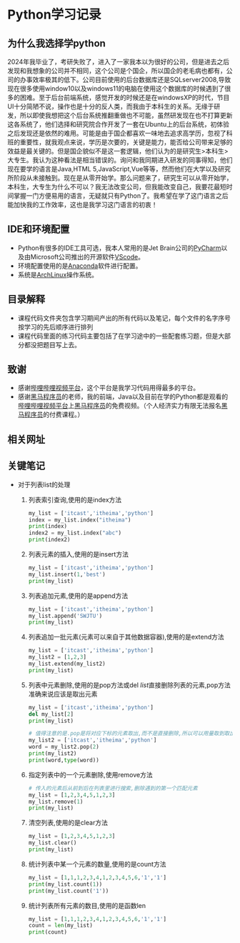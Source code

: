 # Python学习记录

## 为什么我选择学python

2024年我毕业了，考研失败了，进入了一家我本以为很好的公司，但是进去之后发现和我想象的公司并不相同，这个公司是个国企，所以国企的老毛病也都有，公司的办事效率极其的低下。公司目前使用的后台数据库还是SQLserver2008,导致现在很多使用window10以及windows11的电脑在使用这个数据库的时候遇到了很多的困难。至于后台前端系统，感觉开发的时候还是在windowsXP的时代，节目UI十分简陋不说，操作也是十分的反人类，而我由于本科生的关系。无缘于研发，所以即使我想把这个后台系统推翻重做也不可能，虽然研发现在也不打算更新这各系统了，他们选择和研究院合作开发了一套在Ubuntu上的后台系统，初体验之后发现还是依然的难用。可能是由于国企都喜欢一味地去追求高学历，忽视了科班的重要性，就我观点来说，学历是次要的，关键是能力，能否给公司带来足够的效益是最关键的。但是国企貌似不是这一套逻辑，他们认为的是研究生>本科生>大专生。我认为这种看法是相当错误的。询问和我同期进入研发的同事得知，他们现在要学的语言是Java,HTML 5,JavaScript,Vue等等，然而他们在大学以及研究所阶段从未接触到。现在是从零开始学。那么问题来了，研究生可以从零开始学，本科生，大专生为什么不可以？我无法改变公司，但我能改变自己，我要花最短时间掌握一门方便易用的语言，无疑就只有Python了。我希望在学了这门语言之后能加快我的工作效率，这也是我学习这门语言的初衷！

## IDE和环境配置

- Python有很多的IDE工具可选，我本人常用的是Jet Brain公司的[PyCharm](https://www.jetbrains.com/pycharm/download/?section=linux)以及由Microsoft公司推出的开源软件[VScode](https://code.visualstudio.com/Download)。
- 环境配置使用的是[Anaconda](https://www.anaconda.com/download/success)软件进行配置。
- 系统是[ArchLinux](https://archlinux.org/)操作系统。

## 目录解释

- 课程代码文件夹包含学习期间产出的所有代码以及笔记，每个文件的名字序号按学习的先后顺序进行排列
- 课程代码里面的练习代码主要包括了在学习途中的一些配套练习题，但是大部分都没把题目写上去。

## 致谢

- 感谢[哔哩哔哩视频平台](https://www.bilibili.com/)，这个平台是我学习代码用得最多的平台。
- 感谢[黑马程序员](https://space.bilibili.com/37974444?spm_id_from=333.337.0.0)的老师，我的前端，Java以及目前在学的Python都是观看的[哔哩哔哩视频平台](https://www.bilibili.com/ )上[黑马程序员](https://space.bilibili.com/37974444?spm_id_from=333.337.0.0)的免费视频。（个人经济实力有限无法报名[黑马程序员](https://space.bilibili.com/37974444?spm_id_from=333.337.0.0)的付费课程。）

## 相关网址

## 关键笔记

- 对于列表list的处理

  1. 列表索引查询,使用的是index方法

     ```python
     my_list = ['itcast','itheima','python']
     index = my_list.index("itheima")
     print(index)
     index2 = my_list.index("abc")
     print(index2)
     ```

  2. 列表元素的插入,使用的是insert方法

     ```python
     my_list = ['itcast','itheima','python']
     my_list.insert(1,'best')
     print(my_list)
     ```

  3. 列表追加元素,使用的是append方法

     ```python
     my_list = ['itcast','itheima','python']
     my_list.append('SWJTU')
     print(my_list)
     ```

  4. 列表追加一批元素(元素可以来自于其他数据容器),使用的是extend方法

     ```python
     my_list = ['itcast','itheima','python']
     my_list2 = [1,2,3]
     my_list.extend(my_list2)
     print(my_list)
     ```

  5. 列表中元素删除,使用的是pop方法或del *list*直接删除列表的元素,pop方法准确来说应该是取出元素

     ```python
     my_list = ['itcast','itheima','python']
     del my_list[2]
     print(my_list)
     
     # 值得注意的是.pop是将对应下标的元素取出,而不是直接删除,所以可以用量取到取出的值
     my_list2 = ['itcast','itheima','python']
     word = my_list2.pop(2)
     print(my_list2)
     print(word,type(word))
     ```

  6. 指定列表中的一个元素删除,使用remove方法

     ```python
     # 传入的元素后从前到后在列表里进行搜索,删除遇到的第一个匹配元素
     my_list = [1,2,3,4,5,1,2,3]
     my_list.remove(1)
     print(my_list)
     ```

  7. 清空列表,使用的是clear方法

     ```python
     my_list = [1,2,3,4,5,1,2,3]
     my_list.clear()
     print(my_list)
     ```

  8. 统计列表中某一个元素的数量,使用的是count方法

     ```python
     my_list = [1,1,1,2,3,4,1,2,3,4,5,6,'1','1']
     print(my_list.count(1))
     print(my_list.count('1'))
     ```

  9. 统计列表所有元素的数目,使用的是函数len

     ```python
     my_list = [1,1,1,2,3,4,1,2,3,4,5,6,'1','1']
     count = len(my_list)
     print(count)
     ```

     
